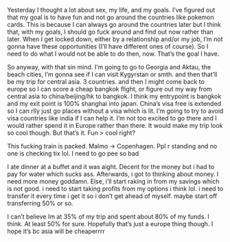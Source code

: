 Yesterday I thought a lot about sex, my life, and my goals. I’ve figured out that my goal is to have fun and not go around the countries like pokemon cards. This is because I can always go around the countries later but I think that, with my goals, I should go fuck around and find out now rather than later. When I get locked down, either by a relationship and/or my job, I’m not gonna have these opportunities (I’ll have different ones of course). So I need to do what I would not be able to do then, now. That’s the goal I have. 

So anyway, with that sin mind. I’m going to go to Georgia and Aktau, the beach cities, I’m gonna see if I can visit Kygyrstan or smth. and then that’ll be my trip for central asia. 3 countries. and then I might come back to europe so I can score a cheap bangkok flight, or figure out my way from central asia to china/beijing/hk to bangkok.
I think my entrypoint is bangkok and my exit point is 100% shanghai into japan. 
China’s visa free is extended so I can rlly just go places without a visa which is lit. I’m going to try to avoid visa countries like india if I can help it. I’m not too excited to go there and I would rather spend it in Europe rather than there. It would make my trip look so cool though. But that’s it. Fun > cool right?

This fucking train is packed. Malmo -> Copenhagen. Ppl r standing and no one is checking tix lol. I need to go pee so bad

I ate dinner at a buffet and it was aight. Decent for the money but i had to pay for water which sucks ass. Afterwards, i got to thinking about money. I need more money goddamn. Else, i’ll start raking in from my savings which is not good. i need to start taking profits from my options i think lol. i need to transfer it every time i get it so i don’t get ahead of myself. maybe start off transferring 50% or so. 

I can’t believe Im at 35% of my trip and spent about 80% of my funds. I think. At least 50% for sure. Hopefully that’s just a europe thing though. I hope it’s bc asia will be cheaperrrr